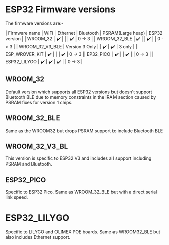 # ESP32 Firmware versions

The firmware versions are:-

| Firmware name   | WiFi               | Ethernet           | Bluetooth          | PSRAM(Large heap)  | ESP32 version |
| WROOM_32        | :heavy_check_mark: |                    |                    | :heavy_check_mark: | 0 -> 3 |
| WROOM_32_BLE    | :heavy_check_mark: |                    | :heavy_check_mark: |                    | 0 -> 3 |
| WROOM_32_V3_BLE | Version 3 Only     |                    | :heavy_check_mark: | :heavy_check_mark: | 3 only |
| ESP_WROVER_KIT  | :heavy_check_mark: |                    |                    | :heavy_check_mark: | 0 -> 3 || EP32_PICO       | :heavy_check_mark: |                    | :heavy_check_mark: |                    | 0 -> 3 |
| ESP32_LILYGO    | :heavy_check_mark: | :heavy_check_mark: | :heavy_check_mark: |                    | 0 -> 3 |

## WROOM_32
Default version which supports all ESP32 versions but doesn't support Bluetooth BLE due to memory constraints in the IRAM section caused by PSRAM fixes for version 1 chips.

## WROOM_32_BLE
Same as the WROOM32 but drops PSRAM support to include Bluetooth BLE

## WROOM_32_V3_BL
This version is specific to ESP32 V3 and includes all support including PSRAM and Bluetooth.

## ESP32_PICO
Specific to ESP32 Pico. Same as WROOM_32_BLE but with a direct serial link speed.

# ESP32_LILYGO
Specific to LILYGO and OLIMEX POE boards. Same as WROOM32_BLE but also includes Ethernet support.

